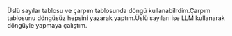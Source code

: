 Üslü sayılar tablosu ve çarpım tablosunda döngü kullanabilrdim.Çarpım tablosunu döngüsüz hepsini yazarak yaptım.Üslü sayıları ise LLM kullanarak döngüyle yapmaya çalıştım.

